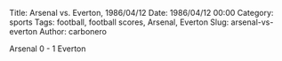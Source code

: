 Title: Arsenal vs. Everton, 1986/04/12
Date: 1986/04/12 00:00
Category: sports
Tags: football, football scores, Arsenal, Everton
Slug: arsenal-vs-everton
Author: carbonero


Arsenal 0 - 1 Everton
